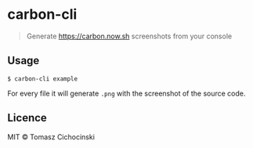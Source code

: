 # carbon-cli

> Generate https://carbon.now.sh screenshots from your console

## Usage

```
$ carbon-cli example
```

For every file it will generate `.png` with the screenshot of the source code.

## Licence

MIT © Tomasz Cichocinski
